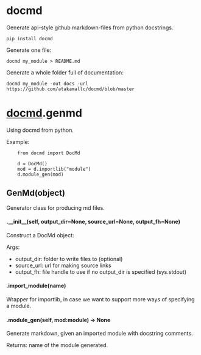 # docmd
Generate api-style github markdown-files from python docstrings.

```
pip install docmd
```

Generate one file:

```
docmd my_module > README.md
```

Generate a whole folder full of documentation:

```
docmd my_module -out docs -url https://github.com/atakamallc/docmd/blob/master
```


# [docmd](#docmd).genmd
Using docmd from python.

Example:

```
    from docmd import DocMd

    d = DocMd()
    mod = d.importlib("module")
    d.module_gen(mod)
```


## GenMd(object)
Generator class for producing md files.


#### .\_\_init\_\_(self, output\_dir=None, source\_url=None, output\_fh=None)
Construct a DocMd object:

Args:
 - output_dir: folder to write files to (optional)
 - source_url: url for making source links
 - output_fh: file handle to use if no output_dir is specified (sys.stdout)

#### .import\_module(name)
Wrapper for importlib, in case we want to support more ways of specifying a module.

#### .module\_gen(self, mod:module) -> None
Generate markdown, given an imported module with docstring comments.

Returns: name of the module generated.


